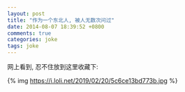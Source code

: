 ```yaml
---
layout: post
title: "作为一个东北人, 被人无数次问过"
date: 2014-08-07 18:39:52 +0800
comments: true
categories: joke
tags: joke
---
```

网上看到, 忍不住放到这里收藏下:

{% img https://i.loli.net/2019/02/20/5c6ce13bd773b.jpg %}

